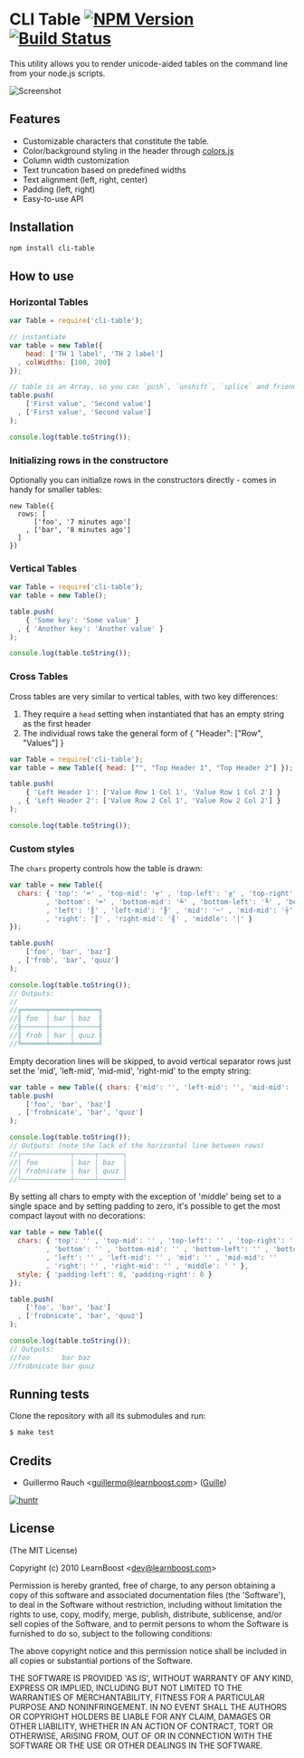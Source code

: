 CLI Table [![NPM Version](http://badge.fury.io/js/cli-table.svg)](http://badge.fury.io/js/cli-table) [![Build Status](https://secure.travis-ci.org/Automattic/cli-table.svg)](http://travis-ci.org/Automattic/cli-table)
=========

This utility allows you to render unicode-aided tables on the command line from
your node.js scripts.

![Screenshot](http://i.imgur.com/sYq4T.png)

## Features

- Customizable characters that constitute the table.
- Color/background styling in the header through
  [colors.js](http://github.com/marak/colors.js)
- Column width customization
- Text truncation based on predefined widths
- Text alignment (left, right, center)
- Padding (left, right)
- Easy-to-use API

## Installation

```bash    
npm install cli-table
```

## How to use

### Horizontal Tables
```javascript
var Table = require('cli-table');

// instantiate
var table = new Table({
    head: ['TH 1 label', 'TH 2 label']
  , colWidths: [100, 200]
});

// table is an Array, so you can `push`, `unshift`, `splice` and friends
table.push(
    ['First value', 'Second value']
  , ['First value', 'Second value']
);

console.log(table.toString());
```

### Initializing rows in the constructore

Optionally you can initialize rows in the constructors directly - comes in handy for smaller tables:

```
new Table({
  rows: [
      ['foo', '7 minutes ago']
    , ['bar', '8 minutes ago']
  ]
})
```

### Vertical Tables
```javascript
var Table = require('cli-table');
var table = new Table();

table.push(
    { 'Some key': 'Some value' }
  , { 'Another key': 'Another value' }
);

console.log(table.toString());
```
### Cross Tables
Cross tables are very similar to vertical tables, with two key differences:

1. They require a `head` setting when instantiated that has an empty string as the first header
2. The individual rows take the general form of { "Header": ["Row", "Values"] }

```javascript
var Table = require('cli-table');
var table = new Table({ head: ["", "Top Header 1", "Top Header 2"] });

table.push(
    { 'Left Header 1': ['Value Row 1 Col 1', 'Value Row 1 Col 2'] }
  , { 'Left Header 2': ['Value Row 2 Col 1', 'Value Row 2 Col 2'] }
);

console.log(table.toString());
```

### Custom styles
The ```chars``` property controls how the table is drawn:
```javascript
var table = new Table({
  chars: { 'top': '═' , 'top-mid': '╤' , 'top-left': '╔' , 'top-right': '╗'
         , 'bottom': '═' , 'bottom-mid': '╧' , 'bottom-left': '╚' , 'bottom-right': '╝'
         , 'left': '║' , 'left-mid': '╟' , 'mid': '─' , 'mid-mid': '┼'
         , 'right': '║' , 'right-mid': '╢' , 'middle': '│' }
});

table.push(
    ['foo', 'bar', 'baz']
  , ['frob', 'bar', 'quuz']
);

console.log(table.toString());
// Outputs:
//
//╔══════╤═════╤══════╗
//║ foo  │ bar │ baz  ║
//╟──────┼─────┼──────╢
//║ frob │ bar │ quuz ║
//╚══════╧═════╧══════╝
```

Empty decoration lines will be skipped, to avoid vertical separator rows just
set the 'mid', 'left-mid', 'mid-mid', 'right-mid' to the empty string:
```javascript
var table = new Table({ chars: {'mid': '', 'left-mid': '', 'mid-mid': '', 'right-mid': ''} });
table.push(
    ['foo', 'bar', 'baz']
  , ['frobnicate', 'bar', 'quuz']
);

console.log(table.toString());
// Outputs: (note the lack of the horizontal line between rows)
//┌────────────┬─────┬──────┐
//│ foo        │ bar │ baz  │
//│ frobnicate │ bar │ quuz │
//└────────────┴─────┴──────┘
```

By setting all chars to empty with the exception of 'middle' being set to a
single space and by setting padding to zero, it's possible to get the most
compact layout with no decorations:
```javascript
var table = new Table({
  chars: { 'top': '' , 'top-mid': '' , 'top-left': '' , 'top-right': ''
         , 'bottom': '' , 'bottom-mid': '' , 'bottom-left': '' , 'bottom-right': ''
         , 'left': '' , 'left-mid': '' , 'mid': '' , 'mid-mid': ''
         , 'right': '' , 'right-mid': '' , 'middle': ' ' },
  style: { 'padding-left': 0, 'padding-right': 0 }
});

table.push(
    ['foo', 'bar', 'baz']
  , ['frobnicate', 'bar', 'quuz']
);

console.log(table.toString());
// Outputs:
//foo        bar baz
//frobnicate bar quuz
```

## Running tests

Clone the repository with all its submodules and run:

```bash
$ make test
```

## Credits

- Guillermo Rauch &lt;guillermo@learnboost.com&gt; ([Guille](http://github.com/guille))

[![huntr](https://cdn.huntr.dev/huntr_security_badge_mono.svg)](https://huntr.dev)

## License 

(The MIT License)

Copyright (c) 2010 LearnBoost &lt;dev@learnboost.com&gt;

Permission is hereby granted, free of charge, to any person obtaining
a copy of this software and associated documentation files (the
'Software'), to deal in the Software without restriction, including
without limitation the rights to use, copy, modify, merge, publish,
distribute, sublicense, and/or sell copies of the Software, and to
permit persons to whom the Software is furnished to do so, subject to
the following conditions:

The above copyright notice and this permission notice shall be
included in all copies or substantial portions of the Software.

THE SOFTWARE IS PROVIDED 'AS IS', WITHOUT WARRANTY OF ANY KIND,
EXPRESS OR IMPLIED, INCLUDING BUT NOT LIMITED TO THE WARRANTIES OF
MERCHANTABILITY, FITNESS FOR A PARTICULAR PURPOSE AND NONINFRINGEMENT.
IN NO EVENT SHALL THE AUTHORS OR COPYRIGHT HOLDERS BE LIABLE FOR ANY
CLAIM, DAMAGES OR OTHER LIABILITY, WHETHER IN AN ACTION OF CONTRACT,
TORT OR OTHERWISE, ARISING FROM, OUT OF OR IN CONNECTION WITH THE
SOFTWARE OR THE USE OR OTHER DEALINGS IN THE SOFTWARE.
